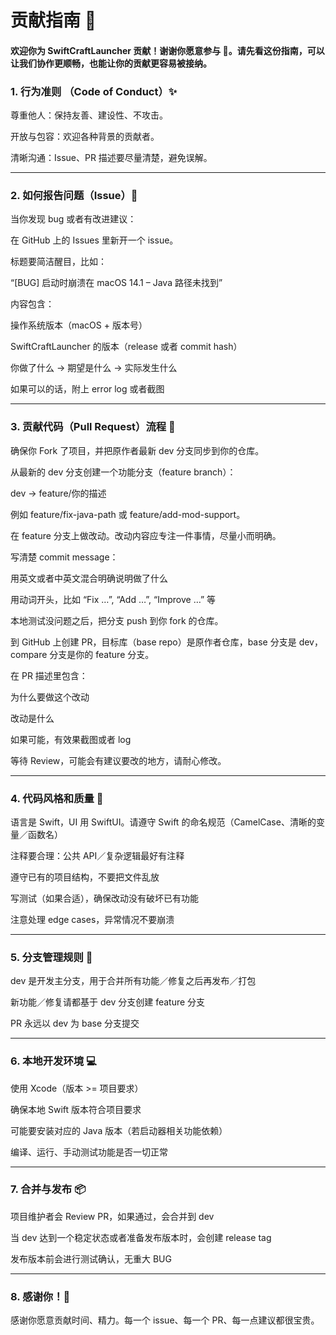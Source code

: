 # 贡献指南 📘

#### 欢迎你为 SwiftCraftLauncher 贡献！谢谢你愿意参与 🙌。请先看这份指南，可以让我们协作更顺畅，也能让你的贡献更容易被接纳。

### 1. 行为准则 （Code of Conduct）✨

尊重他人：保持友善、建设性、不攻击。

开放与包容：欢迎各种背景的贡献者。

清晰沟通：Issue、PR 描述要尽量清楚，避免误解。

---

### 2. 如何报告问题（Issue）🐞

当你发现 bug 或者有改进建议：

在 GitHub 上的 Issues 里新开一个 issue。

标题要简洁醒目，比如：

“[BUG] 启动时崩溃在 macOS 14.1 – Java 路径未找到”

内容包含：

操作系统版本（macOS + 版本号）

SwiftCraftLauncher 的版本（release 或者 commit hash）

你做了什么 → 期望是什么 → 实际发生什么

如果可以的话，附上 error log 或者截图

---

### 3. 贡献代码（Pull Request）流程 🚀

确保你 Fork 了项目，并把原作者最新 dev 分支同步到你的仓库。

从最新的 dev 分支创建一个功能分支（feature branch）：

dev → feature/你的描述


例如 feature/fix-java-path 或 feature/add-mod-support。

在 feature 分支上做改动。改动内容应专注一件事情，尽量小而明确。

写清楚 commit message：

用英文或者中英文混合明确说明做了什么

用动词开头，比如 “Fix …”, “Add …”, “Improve …” 等

本地测试没问题之后，把分支 push 到你 fork 的仓库。

到 GitHub 上创建 PR，目标库（base repo）是原作者仓库，base 分支是 dev，compare 分支是你的 feature 分支。

在 PR 描述里包含：

为什么要做这个改动

改动是什么

如果可能，有效果截图或者 log

等待 Review，可能会有建议要改的地方，请耐心修改。

---

### 4. 代码风格和质量 🌱

语言是 Swift，UI 用 SwiftUI。请遵守 Swift 的命名规范（CamelCase、清晰的变量／函数名）

注释要合理：公共 API／复杂逻辑最好有注释

遵守已有的项目结构，不要把文件乱放

写测试（如果合适），确保改动没有破坏已有功能

注意处理 edge cases，异常情况不要崩溃

---

### 5. 分支管理规则 🌲

dev 是开发主分支，用于合并所有功能／修复之后再发布／打包

新功能／修复请都基于 dev 分支创建 feature 分支

PR 永远以 dev 为 base 分支提交

---

### 6. 本地开发环境 💻

使用 Xcode（版本 >= 项目要求）

确保本地 Swift 版本符合项目要求

可能要安装对应的 Java 版本（若启动器相关功能依赖）

编译、运行、手动测试功能是否一切正常

---

### 7. 合并与发布 📦

项目维护者会 Review PR，如果通过，会合并到 dev

当 dev 达到一个稳定状态或者准备发布版本时，会创建 release tag

发布版本前会进行测试确认，无重大 BUG

---

### 8. 感谢你！💖

感谢你愿意贡献时间、精力。每一个 issue、每一个 PR、每一点建议都很宝贵。

